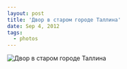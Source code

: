 ```yaml
---
layout: post
title: 'Двор в старом городе Таллина'
date: Sep 4, 2012
tags:
  - photos
---
```


![Двор в старом городе Таллина](photo://61)
